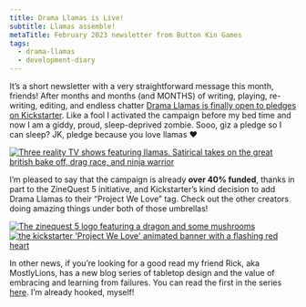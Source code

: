 ```yaml
---
title: Drama Llamas is Live!
subtitle: Llamas assemble!
metaTitle: February 2023 newsletter from Button Kin Games
tags:
  - drama-llamas
  - development-diary
---
```


<p>
    It’s a short newsletter with a very straightforward message this month, friends! After months and months (and MONTHS) of writing, playing, re-writing, editing, and endless chatter <a href="https://kickstarter.com/projects/buttonkin/drama-llamas" target="_blank">Drama Llamas is finally open to pledges on Kickstarter</a>. Like a fool I activated the campaign before my bed time and now I am a giddy, proud, sleep-deprived zombie. Sooo, giz a pledge so I can sleep? JK, pledge because you love llamas ❤️
</p>
<a href="https://kickstarter.com/projects/buttonkin/drama-llamas"><img src="/assets/images/newsletter/drama_llamas_kickstarter.png" alt="Three reality TV shows featuring llamas. Satirical takes on the great british bake off, drag race, and ninja warrior"/></a>
<p>
    I’m pleased to say that the campaign is already <b>over 40% funded</b>, thanks in part to the ZineQuest 5 initiative, and Kickstarter’s kind decision to add Drama Llamas to their “Project We Love” tag. Check out the other creators doing amazing things under both of those umbrellas!
</p>
<a href="https://kickstarter.com/zinequest"><img src="/assets/images/newsletter/zinequest_5.png" alt="The zinequest 5 logo featuring a dragon and some mushrooms"/></a>
<a href="https://www.kickstarter.com/discover/pwl?ref=project_pwl_badge"><img src="/assets/images/newsletter/kickstarter_pwl.gif" alt="the kickstarter 'Project We Love' animated banner with a flashing red heart"/></a>
<p>
    In other news, if you’re looking for a good read my friend Rick, aka MostlyLions, has a new blog series of tabletop design and the value of embracing and learning from failures. You can read the first in the series <a href="https://www.thecloudcurio.com/post/how-to-design-a-game-by-rick-age-8" target="_blank">here</a>. I’m already hooked, myself!
</p>
